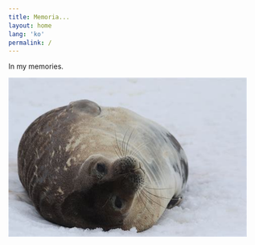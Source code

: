 ```yaml
---
title: Memoria...
layout: home
lang: 'ko'
permalink: /
---
```

In my memories.

![seal](attachments/2022-02-24-21-50-32.png)